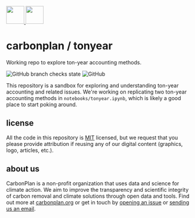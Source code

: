 <p align='left'>
  <a href='https://carbonplan.org/#gh-light-mode-only'>
    <img
      src='https://carbonplan-assets.s3.amazonaws.com/monogram/dark-small.png'
      height='48px'
    />
  </a>
  <a href='https://carbonplan.org/#gh-dark-mode-only'>
    <img
      src='https://carbonplan-assets.s3.amazonaws.com/monogram/light-small.png'
      height='48px'
    />
  </a>
</p>

# carbonplan / tonyear
Working repo to explore ton-year accounting methods.


![GitHub branch checks state](https://img.shields.io/github/checks-status/carbonplan/ton-year/main?style=flat-square)
![GitHub](https://img.shields.io/github/license/carbonplan/ton-year?style=flat-square)

[mit license]: https://badgen.net/badge/license/MIT/blue

This repository is a sandbox for exploring and understanding ton-year accounting and related issues. We're working on replicating two ton-year accounting methods in `notebooks/tonyear.ipynb`, which is likely a good place to start poking around.

## license

All the code in this repository is [MIT](https://choosealicense.com/licenses/mit/) licensed, but we request that you please provide attribution if reusing any of our digital content (graphics, logo, articles, etc.).

## about us

CarbonPlan is a non-profit organization that uses data and science for climate action. We aim to improve the transparency and scientific integrity of carbon removal and climate solutions through open data and tools. Find out more at [carbonplan.org](https://carbonplan.org/) or get in touch by [opening an issue](https://github.com/carbonplan/ton-year/issues/new) or [sending us an email](mailto:hello@carbonplan.org).
